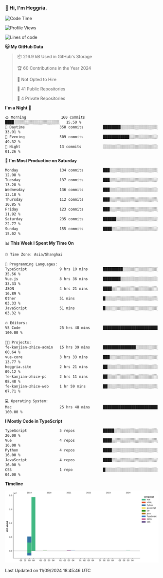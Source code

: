 ### 👋 Hi, I'm Heggria.

<!--START_SECTION:waka-->
![Code Time](http://img.shields.io/badge/Code%20Time-622%20hrs%2040%20mins-blue)

![Profile Views](http://img.shields.io/badge/Profile%20Views-132-blue)

![Lines of code](https://img.shields.io/badge/From%20Hello%20World%20I%27ve%20Written-24.8%20million%20lines%20of%20code-blue)

**🐱 My GitHub Data** 

> 📦 216.9 kB Used in GitHub's Storage 
 > 
> 🏆 60 Contributions in the Year 2024
 > 
> 🚫 Not Opted to Hire
 > 
> 📜 41 Public Repositories 
 > 
> 🔑 4 Private Repositories 
 > 
**I'm a Night 🦉** 

```text
🌞 Morning                160 commits         ████░░░░░░░░░░░░░░░░░░░░░   15.50 % 
🌆 Daytime                350 commits         ████████░░░░░░░░░░░░░░░░░   33.91 % 
🌃 Evening                509 commits         ████████████░░░░░░░░░░░░░   49.32 % 
🌙 Night                  13 commits          ░░░░░░░░░░░░░░░░░░░░░░░░░   01.26 % 
```
📅 **I'm Most Productive on Saturday** 

```text
Monday                   134 commits         ███░░░░░░░░░░░░░░░░░░░░░░   12.98 % 
Tuesday                  137 commits         ███░░░░░░░░░░░░░░░░░░░░░░   13.28 % 
Wednesday                136 commits         ███░░░░░░░░░░░░░░░░░░░░░░   13.18 % 
Thursday                 112 commits         ███░░░░░░░░░░░░░░░░░░░░░░   10.85 % 
Friday                   123 commits         ███░░░░░░░░░░░░░░░░░░░░░░   11.92 % 
Saturday                 235 commits         ██████░░░░░░░░░░░░░░░░░░░   22.77 % 
Sunday                   155 commits         ████░░░░░░░░░░░░░░░░░░░░░   15.02 % 
```


📊 **This Week I Spent My Time On** 

```text
🕑︎ Time Zone: Asia/Shanghai

💬 Programming Languages: 
TypeScript               9 hrs 10 mins       █████████░░░░░░░░░░░░░░░░   35.56 % 
Vue.js                   8 hrs 36 mins       ████████░░░░░░░░░░░░░░░░░   33.33 % 
JSON                     4 hrs 21 mins       ████░░░░░░░░░░░░░░░░░░░░░   16.89 % 
Other                    51 mins             █░░░░░░░░░░░░░░░░░░░░░░░░   03.33 % 
JavaScript               51 mins             █░░░░░░░░░░░░░░░░░░░░░░░░   03.32 % 

🔥 Editors: 
VS Code                  25 hrs 48 mins      █████████████████████████   100.00 % 

🐱‍💻 Projects: 
fe-kanjian-zhice-admin   15 hrs 39 mins      ███████████████░░░░░░░░░░   60.64 % 
vue-core                 3 hrs 33 mins       ███░░░░░░░░░░░░░░░░░░░░░░   13.77 % 
heggria.site             2 hrs 21 mins       ██░░░░░░░░░░░░░░░░░░░░░░░   09.12 % 
fe-kanjian-zhice-pc      2 hrs 11 mins       ██░░░░░░░░░░░░░░░░░░░░░░░   08.48 % 
fe-kanjian-zhice-web     1 hr 59 mins        ██░░░░░░░░░░░░░░░░░░░░░░░   07.71 % 

💻 Operating System: 
Mac                      25 hrs 48 mins      █████████████████████████   100.00 % 
```

**I Mostly Code in TypeScript** 

```text
TypeScript               5 repos             █████░░░░░░░░░░░░░░░░░░░░   20.00 % 
Vue                      4 repos             ████░░░░░░░░░░░░░░░░░░░░░   16.00 % 
Python                   4 repos             ████░░░░░░░░░░░░░░░░░░░░░   16.00 % 
JavaScript               4 repos             ████░░░░░░░░░░░░░░░░░░░░░   16.00 % 
CSS                      1 repo              █░░░░░░░░░░░░░░░░░░░░░░░░   04.00 % 
```



**Timeline**

![Lines of Code chart](https://raw.githubusercontent.com/Heggria/Heggria/main/assets/bar_graph.png)


 Last Updated on 11/09/2024 18:45:46 UTC
<!--END_SECTION:waka-->
